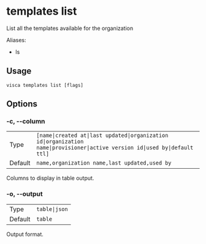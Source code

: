 # templates list

List all the templates available for the organization

Aliases:

- ls

## Usage

```console
visca templates list [flags]
```

## Options

### -c, --column

|         |                                                                                                                                         |
| ------- | --------------------------------------------------------------------------------------------------------------------------------------- |
| Type    | <code>[name\|created at\|last updated\|organization id\|organization name\|provisioner\|active version id\|used by\|default ttl]</code> |
| Default | <code>name,organization name,last updated,used by</code>                                                                                |

Columns to display in table output.

### -o, --output

|         |                          |
| ------- | ------------------------ |
| Type    | <code>table\|json</code> |
| Default | <code>table</code>       |

Output format.
